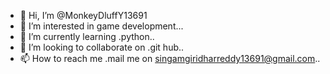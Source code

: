 - 👋 Hi, I’m @MonkeyDluffY13691
- 👀 I’m interested in game development...
- 🌱 I’m currently learning .python..
- 💞️ I’m looking to collaborate on .git hub..
- 📫 How to reach me .mail me on singamgiridharreddy13691@gmail.com..

<!---
MonkeyDluffY13691/MonkeyDluffY13691 is a ✨ special ✨ repository because its `README.md` (this file) appears on your GitHub profile.
You can click the Preview link to take a look at your changes.
--->
